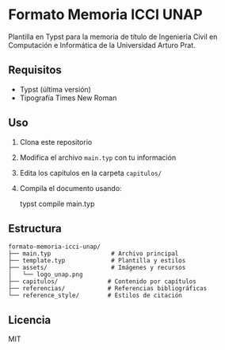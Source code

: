 # Formato Memoria ICCI UNAP

Plantilla en Typst para la memoria de título de Ingeniería Civil en Computación e Informática de la Universidad Arturo Prat.

## Requisitos

- Typst (última versión)
- Tipografía Times New Roman

## Uso

1. Clona este repositorio
2. Modifica el archivo `main.typ` con tu información
3. Edita los capítulos en la carpeta `capitulos/`
4. Compila el documento usando:

    typst compile main.typ

## Estructura

    formato-memoria-icci-unap/
    ├── main.typ                 # Archivo principal
    ├── template.typ             # Plantilla y estilos
    ├── assets/                  # Imágenes y recursos
    │   └── logo_unap.png
    ├── capitulos/              # Contenido por capítulos
    ├── referencias/            # Referencias bibliográficas
    └── reference_style/        # Estilos de citación

## Licencia

MIT 
